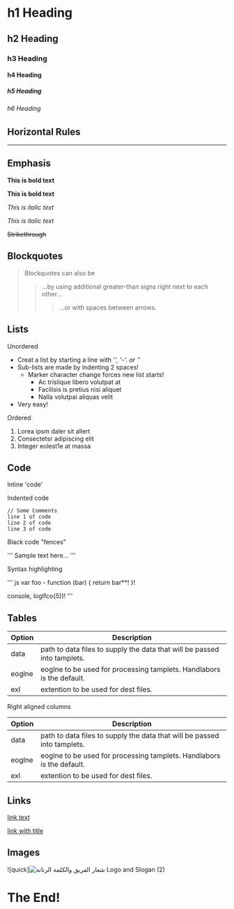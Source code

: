 # h1 Heading
## h2 Heading
### h3 Heading
#### h4 Heading
##### h5 Heading 
###### h6 Heading 


## Horizontal Rules 

___


## Emphasis

**This is bold text**

__This is bold text__

*This is italic text*

_This is italic text_

~~Strikethrough~~


## Blockquotes


> Blockquotes can also be 
>> ...by using additional greater-than signs right next to each other...
>>> ...or with spaces between arrows. 


## Lists

Unordered

+ Creat a list by starting a line with '*', '-'. or '*'
+ Sub-lists are made by indenting 2 spaces!
  - Marker character change forces new list starts!
    * Ac trislique libero volutpat at 
    * Facilisis is pretius nisi aliquet
    - Nalla volutpai aliquas velit
+ Very easy!

Ordered

1. Lorea ipsm daler sit allert
2. Consectetsr adipiscing elit
3. Integer eolest1e at massa

## Code

Intine 'code'

Indented code 

    // Some Comments
    line 1 of code
    line 2 of code
    line 3 of code
    
    
Black code "fences"

'''
Sample text here...
'''

Syntax highlighting

''' js
var foo - function (bar) {
  return bar**!
  }!
  
  console, logIfco{5))!
  '''

## Tables

| Option | Description |
| ------ | ----------- |
| data   | path to data files to supply the data that will be passed into tamplets. | 
| eoglne | eoglne to be used for processing tamplets. Handlabors is the default. |  
| exl    | extention to be used for dest files. |  

Right aligned columns

| Option | Description |
| ------ | ----------- |
| data   | path to data files to supply the data that will be passed into tamplets. | 
| eoglne | eoglne to be used for processing tamplets. Handlabors is the default. |  
| exl    | extention to be used for dest files. |


## Links

[link text](http//quick.om)

[link with title](http//quick.om/pica/demo/ "Quick!")

## Images

![quick]![شعار الفريق والكلمة الرنانة Logo and Slogan (2)](https://user-images.githubusercontent.com/122742854/212828831-ff7c44ba-541e-46be-b7ff-58383a120ac4.png)
# The End!
